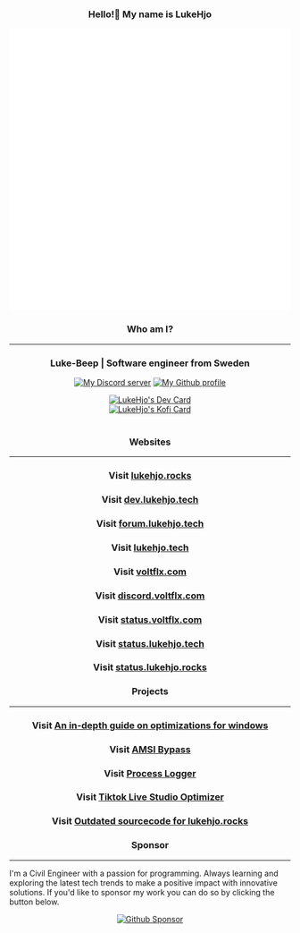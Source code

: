<h3 align="center" fontWeight="Bold"> Hello!👋 My name is LukeHjo</h3>
<p align="center"><img src="assets/DiscordDev.png" alt="My Github profile" align="center" /></p>


<h3 align="center" fontWeight="Bold" fontsize="30">Who am I?</h3>

-------

<h3 align="center">Luke-Beep | Software engineer from Sweden</h3>
<p align="center">
<a href="https://discord.gg/ndjNzKCmff"><img src="https://img.shields.io/badge/discord-join-blue?style=flat-square&logo=discord" alt="My Discord server" /></a>
<a href="https://github.com/luke-beep"><img src="https://img.shields.io/badge/github-view-blue?style=flat-square&logo=github" alt="My Github profile" /></a>
    </p>


<div align="center">
<a href="https://app.daily.dev/LukeHjo"><img src="https://api.daily.dev/devcards/bff7c01a71d54e2a8d9fd517cbde801f.png?r=wgj" width="400" alt="LukeHjo's Dev Card"/></a>
    <br />
        <a href="https://ko-fi.com/U6U4JVO4N"><img src="https://ko-fi.com/img/githubbutton_sm.svg" width="400" alt="LukeHjo's Kofi Card"/></a>
  <br />
  <br />
  </div>

<h3 align="center" fontWeight="Bold">Websites</h3>

-------

<h3 align="center" fontWeight="Bold">Visit <a href="https://lukehjo.rocks" align="center">lukehjo.rocks</a></h3>
<h3 align="center" fontWeight="Bold">Visit <a href="https://dev.lukehjo.tech" align="center">dev.lukehjo.tech</a></h3>
<h3 align="center" fontWeight="Bold">Visit <a href="https://forum.lukehjo.tech" align="center">forum.lukehjo.tech</a></h3>
<h3 align="center" fontWeight="Bold">Visit <a href="https://lukehjo.tech" align="center">lukehjo.tech</a></h3>
<h3 align="center" fontWeight="Bold">Visit <a href="https://voltflx.com" align="center">voltflx.com</a></h3>
<h3 align="center" fontWeight="Bold">Visit <a href="https://discord.voltflx.com/" align="center">discord.voltflx.com</a></h3>
<h3 align="center" fontWeight="Bold">Visit <a href="https://status.voltflx.com/" align="center">status.voltflx.com</a></h3>
<h3 align="center" fontWeight="Bold">Visit <a href="https://status.lukehjo.tech/" align="center">status.lukehjo.tech</a></h3>
<h3 align="center" fontWeight="Bold">Visit <a href="https://status.lukehjo.rocks/" align="center">status.lukehjo.rocks</a></h3>

<h3 align="center" fontWeight="Bold">Projects</h3>

-------

<h3 align="center" fontWeight="Bold">Visit <a href="https://github.com/luke-beep/guide-to-optimizing-windows" align="center">An in-depth guide on optimizations for windows</a></h3>
<h3 align="center" fontWeight="Bold">Visit <a href="https://github.com/luke-beep/bypass-amsi-powershell" align="center">AMSI Bypass</a></h3>
<h3 align="center" fontWeight="Bold">Visit <a href="https://github.com/luke-beep/ProcLogger" align="center">Process Logger</a></h3>
<h3 align="center" fontWeight="Bold">Visit <a href="https://github.com/luke-beep/tiktok-live-studio-optimizer" align="center">Tiktok Live Studio Optimizer</a></h3>
<h3 align="center" fontWeight="Bold">Visit <a href="https://github.com/luke-beep/flask-main>" align="center">Outdated sourcecode for lukehjo.rocks</a></h3>

<h3 align="center" fontWeight="Bold">Sponsor</h3>

-------

<p>I'm a Civil Engineer with a passion for programming. Always learning and exploring the latest tech trends to make a positive impact with innovative solutions. If you'd like to sponsor my work you can do so by clicking the button below.</p>

<p align="center"><a href="https://github.com/sponsors/luke-beep"><img src="https://img.shields.io/github/sponsors/luke-beep" alt="Github Sponsor" /></a></p>

